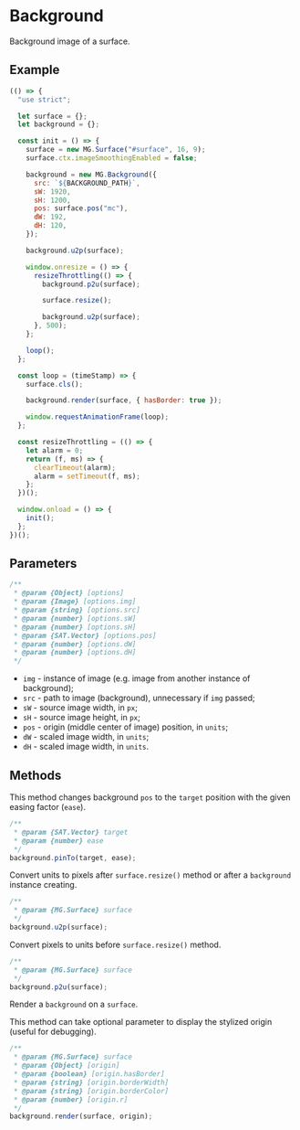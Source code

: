 # Background

Background image of a surface.

## Example

```js
(() => {
  "use strict";

  let surface = {};
  let background = {};

  const init = () => {
    surface = new MG.Surface("#surface", 16, 9);
    surface.ctx.imageSmoothingEnabled = false;

    background = new MG.Background({
      src: `${BACKGROUND_PATH}`,
      sW: 1920,
      sH: 1200,
      pos: surface.pos("mc"),
      dW: 192,
      dH: 120,
    });

    background.u2p(surface);

    window.onresize = () => {
      resizeThrottling(() => {
        background.p2u(surface);

        surface.resize();

        background.u2p(surface);
      }, 500);
    };

    loop();
  };

  const loop = (timeStamp) => {
    surface.cls();

    background.render(surface, { hasBorder: true });

    window.requestAnimationFrame(loop);
  };

  const resizeThrottling = (() => {
    let alarm = 0;
    return (f, ms) => {
      clearTimeout(alarm);
      alarm = setTimeout(f, ms);
    };
  })();

  window.onload = () => {
    init();
  };
})();
```

## Parameters

```js
/**
 * @param {Object} [options]
 * @param {Image} [options.img]
 * @param {string} [options.src]
 * @param {number} [options.sW]
 * @param {number} [options.sH]
 * @param {SAT.Vector} [options.pos]
 * @param {number} [options.dW]
 * @param {number} [options.dH]
 */
```

- `img` - instance of image (e.g. image from another instance of background);
- `src` - path to image (background), unnecessary if `img` passed;
- `sW` - source image width, in `px`;
- `sH` - source image height, in `px`;
- `pos` - origin (middle center of image) position, in `units`;
- `dW` - scaled image width, in `units`;
- `dH` - scaled image width, in `units`.

## Methods

This method changes background `pos` to the `target` position with the given easing factor (`ease`).

```js
/**
 * @param {SAT.Vector} target
 * @param {number} ease
 */
background.pinTo(target, ease);
```

Convert units to pixels after `surface.resize()` method or after a `background` instance creating.

```js
/**
 * @param {MG.Surface} surface
 */
background.u2p(surface);
```

Convert pixels to units before `surface.resize()` method.

```js
/**
 * @param {MG.Surface} surface
 */
background.p2u(surface);
```

Render a `background` on a `surface`.

This method can take optional parameter to display the stylized origin (useful for debugging).

```js
/**
 * @param {MG.Surface} surface
 * @param {Object} [origin]
 * @param {boolean} [origin.hasBorder]
 * @param {string} [origin.borderWidth]
 * @param {string} [origin.borderColor]
 * @param {number} [origin.r]
 */
background.render(surface, origin);
```
